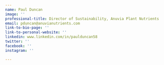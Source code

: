 ```yaml
---
name: Paul Duncan
image: ''
professional-title: Director of Sustainability, Anuvia Plant Nutrients
email: pduncan@anuvianutrients.com
link-to-bio-page: ''
link-to-personal-website: ''
linkedin: www.linkedin.com/in/paulduncan58
twitter: ''
facebook: ''
instagram: ''

---
```

